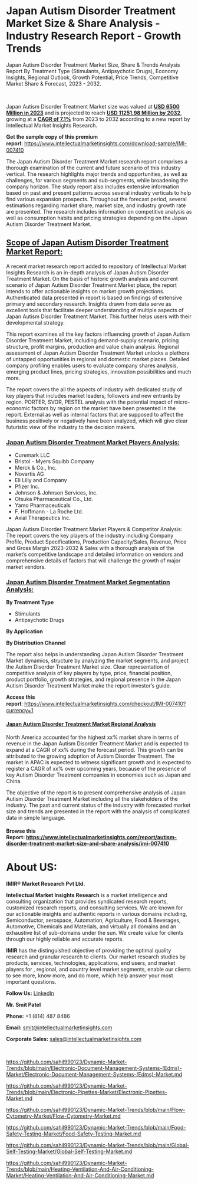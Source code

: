 <h1>Japan Autism Disorder Treatment Market Size &amp; Share Analysis - Industry Research Report - Growth Trends</h1>
<p>Japan Autism Disorder Treatment Market Size, Share &amp; Trends Analysis Report By Treatment Type (Stimulants, Antipsychotic Drugs), Economy Insights, Regional Outlook, Growth Potential, Price Trends, Competitive Market Share &amp; Forecast, 2023 - 2032.</p>
<div>&nbsp;</div>
<p>Japan Autism Disorder Treatment Market size was valued at&nbsp;<strong><u>USD 6500 Million in 2023</u></strong>&nbsp;and is projected to reach&nbsp;<strong><u>USD 11251.98 Million by 2032</u></strong>, growing at a&nbsp;<strong><u>CAGR of 7.1%</u></strong>&nbsp;from 2023 to 2032 according to a new report by Intellectual Market Insights Research.</p>
<p>𝐆𝐞𝐭 𝐭𝐡𝐞 𝐬𝐚𝐦𝐩𝐥𝐞 𝐜𝐨𝐩𝐲 𝐨𝐟 𝐭𝐡𝐢𝐬 𝐩𝐫𝐞𝐦𝐢𝐮𝐦 𝐫𝐞𝐩𝐨𝐫𝐭:&nbsp;<a href="https://www.intellectualmarketinsights.com/download-sample/IMI-007410">https://www.intellectualmarketinsights.com/download-sample/IMI-007410</a>&nbsp;</p>
<p>The Japan Autism Disorder Treatment Market research report comprises a thorough examination of the current and future scenario of this industry vertical. The research highlights major trends and opportunities, as well as challenges, for various segments and sub-segments, while broadening the company horizon. The study report also includes extensive information based on past and present patterns across several industry verticals to help find various expansion prospects. Throughout the forecast period, several estimations regarding market share, market size, and industry growth rate are presented. The research includes information on competitive analysis as well as consumption habits and pricing strategies depending on the Japan Autism Disorder Treatment Market.</p>
<h2><strong><u>Scope of Japan Autism Disorder Treatment Market Report:</u></strong></h2>
<p>A recent market research report added to repository of Intellectual Market Insights Research is an in-depth analysis of Japan Autism Disorder Treatment Market. On the basis of historic growth analysis and current scenario of Japan Autism Disorder Treatment Market place, the report intends to offer actionable insights on market growth projections. Authenticated data presented in report is based on findings of extensive primary and secondary research. Insights drawn from data serve as excellent tools that facilitate deeper understanding of multiple aspects of Japan Autism Disorder Treatment Market. This further helps users with their developmental strategy.</p>
<p>This report examines all the key factors influencing growth of Japan Autism Disorder Treatment Market, including demand-supply scenario, pricing structure, profit margins, production and value chain analysis. Regional assessment of Japan Autism Disorder Treatment Market unlocks a plethora of untapped opportunities in regional and domestic market places. Detailed company profiling enables users to evaluate company shares analysis, emerging product lines, pricing strategies, innovation possibilities and much more.</p>
<p>The report covers the all the aspects of industry with dedicated study of key players that includes market leaders, followers and new entrants by region. PORTER, SVOR, PESTEL analysis with the potential impact of micro-economic factors by region on the market have been presented in the report. External as well as internal factors that are supposed to affect the business positively or negatively have been analyzed, which will give clear futuristic view of the industry to the decision makers.</p>
<h3><strong><u>Japan Autism Disorder Treatment Market Players Analysis:</u></strong></h3>
<ul>
<li>Curemark LLC</li>
<li>Bristol - Myers Squibb Company</li>
<li>Merck &amp; Co., Inc.</li>
<li>Novartis AG</li>
<li>Eli Lilly and Company</li>
<li>Pfizer Inc.</li>
<li>Johnson &amp; Johnson Services, Inc.</li>
<li>Otsuka Pharmaceutical Co., Ltd.</li>
<li>Yamo Pharmaceuticals</li>
<li>F. Hoffmann - La Roche Ltd.</li>
<li>Axial Therapeutics Inc.</li>
</ul>
<p>Japan Autism Disorder Treatment Market Players &amp; Competitor Analysis: The report covers the key players of the industry including Company Profile, Product Specifications, Production Capacity/Sales, Revenue, Price and Gross Margin 2023-2032 &amp; Sales with a thorough analysis of the market&rsquo;s competitive landscape and detailed information on vendors and comprehensive details of factors that will challenge the growth of major market vendors.</p>
<h3><strong><u>Japan Autism Disorder Treatment Market Segmentation Analysis:</u></strong></h3>
<p><strong>By Treatment Type</strong></p>
<ul>
<li>Stimulants</li>
<li>Antipsychotic Drugs</li>
</ul>
<p><strong>By Application</strong></p>
<p><strong>By Distribution Channel</strong></p>
<p>The report also helps in understanding Japan Autism Disorder Treatment Market dynamics, structure by analyzing the market segments, and project the Autism Disorder Treatment&nbsp;Market size. Clear representation of competitive analysis of key players by type, price, financial position, product portfolio, growth strategies, and regional presence in the Japan Autism Disorder Treatment Market make the report investor&rsquo;s guide.</p>
<p>𝐀𝐜𝐜𝐞𝐬𝐬 𝐭𝐡𝐢𝐬 𝐫𝐞𝐩𝐨𝐫𝐭:&nbsp;<a href="https://www.intellectualmarketinsights.com/checkout/IMI-007410?currency=1">https://www.intellectualmarketinsights.com/checkout/IMI-007410?currency=1</a>&nbsp;</p>
<h4><strong><u> Japan Autism Disorder Treatment Market Regional Analysis</u></strong></h4>
<p>North America accounted for the highest xx% market share in terms of revenue in the Japan Autism Disorder Treatment Market and is expected to expand at a CAGR of xx% during the forecast period. This growth can be attributed to the growing adoption of Autism Disorder Treatment. The market in APAC is expected to witness significant growth and is expected to register a CAGR of xx% over upcoming years, because of the presence of key Autism Disorder Treatment companies in economies such as Japan and China.</p>
<p>The objective of the report is to present comprehensive analysis of Japan Autism Disorder Treatment Market including all the stakeholders of the industry. The past and current status of the industry with forecasted market size and trends are presented in the report with the analysis of complicated data in simple language.</p>
<h4><strong>Browse this Report:&nbsp;<a href="https://www.intellectualmarketinsights.com/report/autism-disorder-treatment-market-size-and-share-analysis/imi-007410">https://www.intellectualmarketinsights.com/report/autism-disorder-treatment-market-size-and-share-analysis/imi-007410</a>&nbsp;</strong></h4>
<h1>About US:</h1>
<p><strong>IMIR&reg; Market Research Pvt Ltd.</strong></p>
<p><strong>Intellectual Market Insights Research</strong> is a market intelligence and consulting organization that provides syndicated research reports, customized research reports, and consulting services. We are known for our actionable insights and authentic reports in various domains including, Semiconductor, aerospace, Automation, Agriculture, Food &amp; Beverages, Automotive, Chemicals and Materials, and virtually all domains and an exhaustive list of sub-domains under the sun. We create value for clients through our highly reliable and accurate reports.</p>
<p><strong>IMIR</strong> has the distinguished objective of providing the optimal quality research and granular research to clients. Our market research studies by products, services, technologies, applications, end users, and market players for , regional, and country level market segments, enable our clients to see more, know more, and do more, which help answer your most important questions.</p>
<p><strong>Follow Us:</strong> <a href="https://www.linkedin.com/company/imir-marketresearch/">LinkedIn</a></p>
<p><strong>Mr. Smit Patel</strong></p>
<p><strong>Phone:</strong> +1 (814) 487 8486</p>
<p><strong>Email:</strong> <a href="mailto:smit@intellectualmarketinsights.com">smit@intellectualmarketinsights.com</a></p>
<p><strong>Corporate Sales:</strong> <a href="mailto:sales@intellectualmarketinsights.com">sales@intellectualmarketinsights.com</a></p>
<p>&nbsp;</p>
<p><span data-sheets-root="1"><a class="in-cell-link" href="https://github.com/sahil990123/Dynamic-Market-Trends/blob/main/Electronic-Document-Management-Systems-(Edms)-Market/Electronic-Document-Management-Systems-(Edms)-Market.md" target="_blank">https://github.com/sahil990123/Dynamic-Market-Trends/blob/main/Electronic-Document-Management-Systems-(Edms)-Market/Electronic-Document-Management-Systems-(Edms)-Market.md</a>&nbsp;</span></p>
<p><span data-sheets-root="1"><span data-sheets-root="1"><a class="in-cell-link" href="https://github.com/sahil990123/Dynamic-Market-Trends/blob/main/Electronic-Pipettes-Market/Electronic-Pipettes-Market.md" target="_blank">https://github.com/sahil990123/Dynamic-Market-Trends/blob/main/Electronic-Pipettes-Market/Electronic-Pipettes-Market.md</a>&nbsp;</span></span></p>
<p><span data-sheets-root="1"><span data-sheets-root="1"><span data-sheets-root="1"><a class="in-cell-link" href="https://github.com/sahil990123/Dynamic-Market-Trends/blob/main/Flow-Cytometry-Market/Flow-Cytometry-Market.md" target="_blank">https://github.com/sahil990123/Dynamic-Market-Trends/blob/main/Flow-Cytometry-Market/Flow-Cytometry-Market.md</a>&nbsp;</span></span></span></p>
<p><span data-sheets-root="1"><span data-sheets-root="1"><span data-sheets-root="1"><span data-sheets-root="1"><a class="in-cell-link" href="https://github.com/sahil990123/Dynamic-Market-Trends/blob/main/Food-Safety-Testing-Market/Food-Safety-Testing-Market.md" target="_blank">https://github.com/sahil990123/Dynamic-Market-Trends/blob/main/Food-Safety-Testing-Market/Food-Safety-Testing-Market.md</a></span></span></span></span></p>
<p><span data-sheets-root="1"><span data-sheets-root="1"><span data-sheets-root="1"><span data-sheets-root="1"><span data-sheets-root="1"><a class="in-cell-link" href="https://github.com/sahil990123/Dynamic-Market-Trends/blob/main/Global-Self-Testing-Market/Global-Self-Testing-Market.md" target="_blank">https://github.com/sahil990123/Dynamic-Market-Trends/blob/main/Global-Self-Testing-Market/Global-Self-Testing-Market.md</a>&nbsp;</span></span></span></span></span></p>
<p><span data-sheets-root="1"><span data-sheets-root="1"><span data-sheets-root="1"><span data-sheets-root="1"><span data-sheets-root="1"><span data-sheets-root="1"><a class="in-cell-link" href="https://github.com/sahil990123/Dynamic-Market-Trends/blob/main/Heating-Ventilation-And-Air-Conditioning-Market/Heating-Ventilation-And-Air-Conditioning-Market.md" target="_blank">https://github.com/sahil990123/Dynamic-Market-Trends/blob/main/Heating-Ventilation-And-Air-Conditioning-Market/Heating-Ventilation-And-Air-Conditioning-Market.md</a>&nbsp;</span></span></span></span></span></span></p>
<p>&nbsp;</p>
<p>&nbsp;</p>
